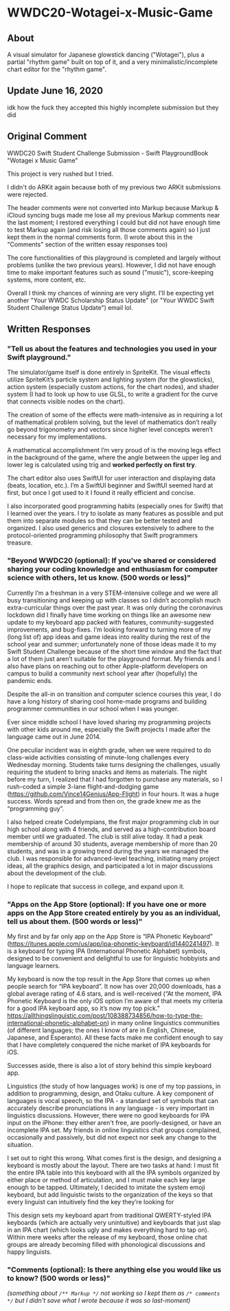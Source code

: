 # WWDC20-Wotagei-x-Music-Game

## About

A visual simulator for Japanese glowstick dancing ("Wotagei"), plus a partial "rhythm game" built on top of it, and a very minimalistic/incomplete chart editor for the "rhythm game".

## Update June 16, 2020

idk how the fuck they accepted this highly incomplete submission but they did

## Original Comment

WWDC20 Swift Student Challenge Submission - Swift PlaygroundBook "Wotagei x Music Game"

This project is very rushed but I tried.

I didn't do ARKit again because both of my previous two ARKit submissions were rejected.

The header comments were not converted into Markup because Markup & iCloud syncing bugs made me lose all my previous Markup comments near the last moment; I restored everything I could but did not have enough time to test Markup again (and risk losing all those comments again) so I just kept them in the normal comments form. (I wrote about this in the "Comments" section of the written essay responses too)

The core functionalities of this playground is completed and largely without problems (unlike the two previous years). However, I did not have enough time to make important features such as sound ("music"), score-keeping systems, more content, etc.

Overall I think my chances of winning are very slight. I'll be expecting yet another "Your WWDC Scholarship Status Update" (or "Your WWDC Swift Student Challenge Status Update") email lol.

## Written Responses

### "Tell us about the features and technologies you used in your Swift playground."

The simulator/game itself is done entirely in SpriteKit. The visual effects utilize SpriteKit’s particle system and lighting system (for the glowsticks), action system (especially custom actions, for the chart nodes), and shader system (I had to look up how to use GLSL, to write a gradient for the curve that connects visible nodes on the chart).

The creation of some of the effects were math-intensive as in requiring a lot of mathematical problem solving, but the level of mathematics don’t really go beyond trigonometry and vectors since higher level concepts weren’t necessary for my implementations. 

A mathematical accomplishment I’m very proud of is the moving legs effect in the background of the game, where the angle between the upper leg and lower leg is calculated using trig and **worked perfectly on first try**.

The chart editor also uses SwiftUI for user interaction and displaying data (beats, location, etc.). I’m a SwiftUI beginner and SwiftUI seemed hard at first, but once I got used to it I found it really efficient and concise.

I also incorporated good programming habits (especially ones for Swift) that I learned over the years. I try to isolate as many features as possible and put them into separate modules so that they can be better tested and organized. I also used generics and closures extensively to adhere to the protocol-oriented programming philosophy that Swift programmers treasure. 

### "Beyond WWDC20 (optional): If you've shared or considered sharing your coding knowledge and enthusiasm for computer science with others, let us know. (500 words or less)"

Currently I’m a freshman in a very STEM-intensive college and we were all busy transitioning and keeping up with classes so I didn’t accomplish much extra-curricular things over the past year. It was only during the coronavirus lockdown did I finally have time working on things like an awesome new update to my keyboard app packed with features, community-suggested improvements, and bug-fixes. I’m looking forward to turning more of my (long list of) app ideas and game ideas into reality during the rest of the school year and summer; unfortunately none of those ideas made it to my Swift Student Challenge because of the short time window and the fact that a lot of them just aren’t suitable for the playground format. My friends and I also have plans on reaching out to other Apple-platform developers on campus to build a community next school year after (hopefully) the pandemic ends.

Despite the all-in on transition and computer science courses this year, I do have a long history of sharing cool home-made programs and building programmer communities in our school when I was younger. 

Ever since middle school I have loved sharing my programming projects with other kids around me, especially the Swift projects I made after the language came out in June 2014. 

One peculiar incident was in eighth grade, when we were required to do class-wide activities consisting of minute-long challenges every Wednesday morning. Students take turns designing the challenges, usually requiring the student to bring snacks and items as materials. The night before my turn, I realized that I had forgotten to purchase any materials, so I rush-coded a simple 3-lane flight-and-dodging game (https://github.com/Vince14Genius/App-Flight) in four hours. It was a huge success. Words spread and from then on, the grade knew me as the “programming guy”.

I also helped create Codelympians, the first major programming club in our high school along with 4 friends, and served as a high-contribution board member until we graduated. The club is still alive today. It had a peak membership of around 30 students, average membership of more than 20 students, and was in a growing trend during the years we managed the club. I was responsible for advanced-level teaching, initiating many project ideas, all the graphics design, and participated a lot in major discussions about the development of the club. 

I hope to replicate that success in college, and expand upon it. 

### "Apps on the App Store (optional): If you have one or more apps on the App Store created entirely by you as an individual, tell us about them. (500 words or less)"

My first and by far only app on the App Store is “IPA Phonetic Keyboard” (https://itunes.apple.com/us/app/ipa-phonetic-keyboard/id1440241497). It is a keyboard for typing IPA (International Phonetic Alphabet) symbols, designed to be convenient and delightful to use for linguistic hobbyists and language learners. 

My keyboard is now the top result in the App Store that comes up when people search for “IPA keyboard”. It now has over 20,000 downloads, has a global average rating of 4.6 stars, and is well-received (“At the moment, IPA Phonetic Keyboard is the only iOS option I’m aware of that meets my criteria for a good IPA keyboard app, so it’s now my top pick.” https://allthingslinguistic.com/post/108388734856/how-to-type-the-international-phonetic-alphabet-on) in many online linguistics communities (of different languages; the ones I know of are in English, Chinese, Japanese, and Esperanto). All these facts make me confident enough to say that I have completely conquered the niche market of IPA keyboards for iOS.

Successes aside, there is also a lot of story behind this simple keyboard app. 

Linguistics (the study of how languages work) is one of my top passions, in addition to programming, design, and Otaku culture. A key component of languages is vocal speech, so the IPA - a standard set of symbols that can accurately describe pronunciations in any language - is very important in linguistics discussions. However, there were no good keyboards for IPA input on the iPhone: they either aren't free, are poorly-designed, or have an incomplete IPA set. My friends in online linguistics chat groups complained, occasionally and passively, but did not expect nor seek any change to the situation. 

I set out to right this wrong. What comes first is the design, and designing a keyboard is mostly about the layout. There are two tasks at hand: I must fit the entire IPA table into this keyboard with all the IPA symbols organized by either place or method of articulation, and I must make each key large enough to be tapped. Ultimately, I decided to imitate the system emoji keyboard, but add linguistic twists to the organization of the keys so that every linguist can intuitively find the key they’re looking for

This design sets my keyboard apart from traditional QWERTY-styled IPA keyboards (which are actually very unintuitive) and keyboards that just slap in an IPA chart (which looks ugly and makes everything hard to tap on). Within mere weeks after the release of my keyboard, those online chat groups are already becoming filled with phonological discussions and happy linguists.

### "Comments (optional): Is there anything else you would like us to know? (500 words or less)"

*(something about `/** Markup */` not working so I kept them as `/* comments */` but I didn't save what I wrote because it was so last-moment)*
